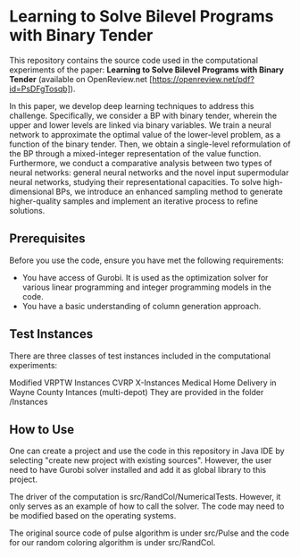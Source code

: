 # Learning to Solve Bilevel Programs with Binary Tender
This repository contains the source code used in the computational experiments of the paper: **Learning to Solve Bilevel Programs with Binary Tender** (available on OpenReview.net [https://openreview.net/pdf?id=PsDFgTosqb]).

In this paper, we develop deep learning techniques to address this challenge. Specifically, we consider a BP with binary tender, wherein the upper and lower levels are linked via binary variables. We train a neural network to approximate the optimal value of the lower-level problem, as a function of the binary tender. Then, we obtain a single-level reformulation of the BP through a mixed-integer representation of the value function. Furthermore, we conduct a comparative analysis between two types of neural networks: general neural networks and the novel input supermodular neural networks, studying their representational capacities. To solve high-dimensional BPs, we introduce an enhanced sampling method to generate higher-quality samples and implement an iterative process to refine solutions.

## Prerequisites
Before you use the code, ensure you have met the following requirements:
* You have access of Gurobi. It is used as the optimization solver for various linear programming and integer programming models in the code.
* You have a basic understanding of column generation approach.

## Test Instances
There are three classes of test instances included in the computational experiments:

Modified VRPTW Instances
CVRP X-Instances
Medical Home Delivery in Wayne County Intances (multi-depot)
They are provided in the folder /Instances

## How to Use
One can create a project and use the code in this repository in Java IDE by selecting "create new project with existing sources". However, the user need to have Gurobi solver installed and add it as global library to this project.

The driver of the computation is src/RandCol/NumericalTests. However, it only serves as an example of how to call the solver. The code may need to be modified based on the operating systems.

The original source code of pulse algorithm is under src/Pulse and the code for our random coloring algorithm is under src/RandCol.
